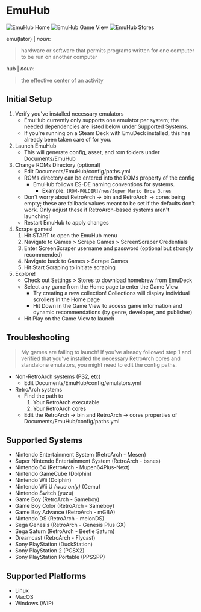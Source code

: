 # EmuHub

![EmuHub Home](https://github.com/ryandavidmercado/emu-hub/assets/78172310/3ccb4bc2-5171-4125-a2e7-5c049a2e71cf)
![EmuHub Game View](https://github.com/ryandavidmercado/emu-hub/assets/78172310/696f4025-ca7e-4b7f-9c7b-735c6f610152)
![EmuHub Stores](https://github.com/ryandavidmercado/emu-hub/assets/78172310/914a6941-b217-4fd7-be2b-3025c7ef9374)


emu(lator) | *noun*:
> hardware or software that permits programs written for one computer to be run on another computer

hub | *noun*:
> the effective center of an activity

## Initial Setup
1. Verify you've installed necessary emulators
    * EmuHub currently only supports one emulator per system; the needed dependencies are listed below under Supported Systems.
    * If you're running on a Steam Deck with EmuDeck installed, this has already been taken care of for you.
1. Launch EmuHub
    * This will generate config, asset, and rom folders under Documents/EmuHub
1. Change ROMs Directory (optional)
    * Edit Documents/EmuHub/config/paths.yml
    * ROMs directory can be entered into the ROMs property of the config
      * EmuHub follows ES-DE naming conventions for systems.
          * Example: `[ROM-FOLDER]/nes/Super Mario Bros 3.nes`
    * Don't worry about RetroArch -> bin and RetroArch -> cores being empty; these are fallback values meant to be set if the defaults don't work. Only adjust these if RetroArch-based systems aren't launching!
    * Restart EmuHub to apply changes
1. Scrape games!
    1. Hit START to open the EmuHub menu
    1. Navigate to Games > Scrape Games > ScreenScraper Credentials
    1. Enter ScreenScraper username and password (optional but strongly recommended)
    1. Navigate back to Games > Scrape Games
    1. Hit Start Scraping to initiate scraping
1. Explore!
    * Check out Settings > Stores to download homebrew from EmuDeck
    * Select any game from the Home page to enter the Game View
        * Try creating a new collection! Collections will display individual scrollers in the Home page
        * Hit Down in the Game View to access game information and dynamic recommendations (by genre, developer, and publisher)
    * Hit Play on the Game View to launch
  
## Troubleshooting
> My games are failing to launch!
If you've already followed step 1 and verified that you've installed the necessary RetroArch cores and standalone emulators, you might need to edit the config paths.
* Non-RetroArch systems (PS2, etc)
    * Edit Documents/EmuHub/config/emulators.yml
* RetroArch systems
    * Find the path to
        1. Your RetroArch executable
        2. Your RetroArch cores
    * Edit the RetroArch -> bin and RetroArch -> cores properties of Documents/EmuHub/config/paths.yml  

## Supported Systems
* Nintendo Entertainment System (RetroArch - Mesen)
* Super Nintendo Entertainment System (RetroArch - bsnes)
* Nintendo 64 (RetroArch - Mupen64Plus-Next)
* Nintendo GameCube (Dolphin)
* Nintendo Wii (Dolphin)
* Nintendo Wii U *(wua only)* (Cemu)
* Nintendo Switch (yuzu)
* Game Boy (RetroArch - Sameboy)
* Game Boy Color (RetroArch - Sameboy)
* Game Boy Advance (RetroArch - mGBA)
* Nintendo DS (RetroArch - melonDS)
* Sega Genesis (RetroArch - Genesis Plus GX)
* Sega Saturn (RetroArch - Beetle Saturn)
* Dreamcast (RetroArch - Flycast)
* Sony PlayStation (DuckStation)
* Sony PlayStation 2 (PCSX2)
* Sony PlayStation Portable (PPSSPP)

## Supported Platforms
* Linux
* MacOS
* Windows (WIP)
